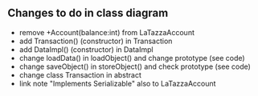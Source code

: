 ## Changes to do in class diagram
* remove +Account(balance:int) from LaTazzaAccount
* add Transaction() (constructor) in Transaction
* add DataImpl() (constructor) in DataImpl
* change loadData() in loadObject() and change prototype (see code)
* change saveObject() in storeObject() and check prototype (see code)
* change class Transaction in abstract
* link note "Implements Serializable" also to LaTazzaAccount
